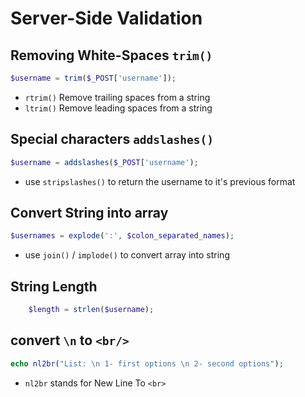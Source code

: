 # Server-Side Validation 
## Removing White-Spaces `trim()`
```php
$username = trim($_POST['username']);
```
- `rtrim()` Remove trailing spaces from a string
- `ltrim()` Remove leading spaces from a string

## Special characters `addslashes()`

```php
$username = addslashes($_POST['username');
```

- use `stripslashes()` to return the username to it's previous format

## Convert String into array

```php
$usernames = explode(':', $colon_separated_names);
```


- use `join()` / `implode()` to convert array into string  


## String Length

```php
	$length = strlen($username);
```


## convert `\n` to `<br/>`

```php
echo nl2br("List: \n 1- first options \n 2- second options");
```

- `nl2br` stands for New Line To `<br>`
